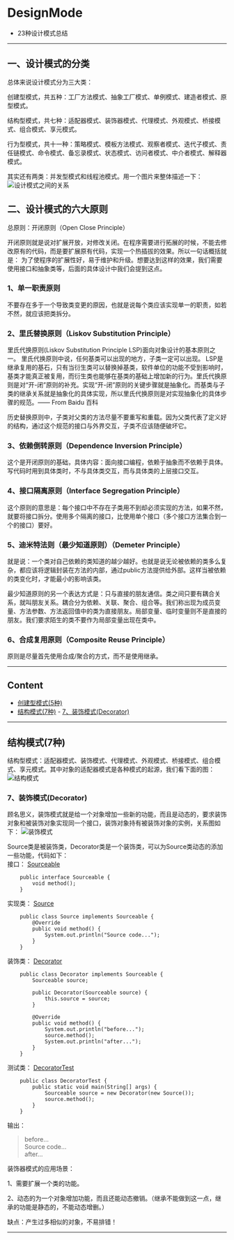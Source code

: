# DesignMode
- 23种设计模式总结

----------
## 一、设计模式的分类

总体来说设计模式分为三大类：

创建型模式，共五种：工厂方法模式、抽象工厂模式、单例模式、建造者模式、原型模式。

结构型模式，共七种：适配器模式、装饰器模式、代理模式、外观模式、桥接模式、组合模式、享元模式。

行为型模式，共十一种：策略模式、模板方法模式、观察者模式、迭代子模式、责任链模式、命令模式、备忘录模式、状态模式、访问者模式、中介者模式、解释器模式。

其实还有两类：并发型模式和线程池模式。用一个图片来整体描述一下：
        ![设计模式之间的关系](https://github.com/lanrengufeng/AlgorithmCode/blob/master/src/files/设计模式之间的关系.jpg)

## 二、设计模式的六大原则

总原则：开闭原则（Open Close Principle）

开闭原则就是说对扩展开放，对修改关闭。在程序需要进行拓展的时候，不能去修改原有的代码，而是要扩展原有代码，实现一个热插拔的效果。所以一句话概括就是：
为了使程序的扩展性好，易于维护和升级。想要达到这样的效果，我们需要使用接口和抽象类等，后面的具体设计中我们会提到这点。

### 1、单一职责原则

不要存在多于一个导致类变更的原因，也就是说每个类应该实现单一的职责，如若不然，就应该把类拆分。
 

### 2、里氏替换原则（Liskov Substitution Principle）

里氏代换原则(Liskov Substitution Principle LSP)面向对象设计的基本原则之一。 里氏代换原则中说，任何基类可以出现的地方，子类一定可以出现。 LSP是继承复用的基石，只有当衍生类可以替换掉基类，软件单位的功能不受到影响时，基类才能真正被复用，而衍生类也能够在基类的基础上增加新的行为。里氏代换原则是对“开-闭”原则的补充。实现“开-闭”原则的关键步骤就是抽象化。而基类与子类的继承关系就是抽象化的具体实现，所以里氏代换原则是对实现抽象化的具体步骤的规范。—— From Baidu 百科

历史替换原则中，子类对父类的方法尽量不要重写和重载。因为父类代表了定义好的结构，通过这个规范的接口与外界交互，子类不应该随便破坏它。


### 3、依赖倒转原则（Dependence Inversion Principle）

这个是开闭原则的基础，具体内容：面向接口编程，依赖于抽象而不依赖于具体。写代码时用到具体类时，不与具体类交互，而与具体类的上层接口交互。

### 4、接口隔离原则（Interface Segregation Principle）

这个原则的意思是：每个接口中不存在子类用不到却必须实现的方法，如果不然，就要将接口拆分。使用多个隔离的接口，比使用单个接口（多个接口方法集合到一个的接口）要好。


### 5、迪米特法则（最少知道原则）（Demeter Principle）

就是说：一个类对自己依赖的类知道的越少越好。也就是说无论被依赖的类多么复杂，都应该将逻辑封装在方法的内部，通过public方法提供给外部。这样当被依赖的类变化时，才能最小的影响该类。

最少知道原则的另一个表达方式是：只与直接的朋友通信。类之间只要有耦合关系，就叫朋友关系。耦合分为依赖、关联、聚合、组合等。我们称出现为成员变量、方法参数、方法返回值中的类为直接朋友。局部变量、临时变量则不是直接的朋友。我们要求陌生的类不要作为局部变量出现在类中。


### 6、合成复用原则（Composite Reuse Principle）

原则是尽量首先使用合成/聚合的方式，而不是使用继承。

----------
## Content

- [创建型模式(5种)](#创建型模式5种)
- [结构模式(7种)](#结构模式7种)
        - [7、装饰模式(Decorator)](#7装饰模式decorator)



----------

## 结构模式(7种)

结构型模式：适配器模式、装饰模式、代理模式、外观模式、桥接模式、组合模式、享元模式。其中对象的适配器模式是各种模式的起源，我们看下面的图：
        ![结构模式](https://github.com/lanrengufeng/AlgorithmCode/blob/master/src/files/结构模式.jpg)

### 7、装饰模式(Decorator)
顾名思义，装饰模式就是给一个对象增加一些新的功能，而且是动态的，要求装饰对象和被装饰对象实现同一个接口，装饰对象持有被装饰对象的实例，关系图如下：
        ![装饰模式](https://github.com/lanrengufeng/AlgorithmCode/blob/master/src/files/装饰模式.jpg)

Source类是被装饰类，Decorator类是一个装饰类，可以为Source类动态的添加一些功能，代码如下：  
接口： [Sourceable](https://github.com/lanrengufeng/AlgorithmCode/blob/master/src/designMode/decorator/Sourceable.java)
```
    public interface Sourceable {
        void method();
    }
```
实现类： [Source](https://github.com/lanrengufeng/AlgorithmCode/blob/master/src/designMode/decorator/Source.java)
```
    public class Source implements Sourceable {
        @Override
        public void method() {
            System.out.println("Source code...");
        }
    }

```
装饰类： [Decorator](https://github.com/lanrengufeng/AlgorithmCode/blob/master/src/designMode/decorator/Decorator.java)
```
    public class Decorator implements Sourceable {
        Sourceable source;
    
        public Decorator(Sourceable source) {
            this.source = source;
        }
    
        @Override
        public void method() {
            System.out.println("before...");
            source.method();
            System.out.println("after...");
        }
    }
```
测试类： [DecoratorTest](https://github.com/lanrengufeng/AlgorithmCode/blob/master/src/designMode/decorator/DecoratorTest.java)
```
    public class DecoratorTest {
        public static void main(String[] args) {
            Sourceable source = new Decorator(new Source());
            source.method();
        }
    }
```
输出：
> before...  
  Source code...  
  after...

装饰器模式的应用场景：

1、需要扩展一个类的功能。

2、动态的为一个对象增加功能，而且还能动态撤销。（继承不能做到这一点，继承的功能是静态的，不能动态增删。）

缺点：产生过多相似的对象，不易排错！

----------------
